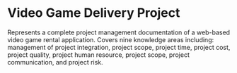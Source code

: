 # Video Game Delivery Project

Represents a complete project management documentation of a web-based video game rental application. Covers nine knowledge areas including: management of project integration, project scope, project time, project cost, project quality, project human resource, project scope, project communication, and project risk.
